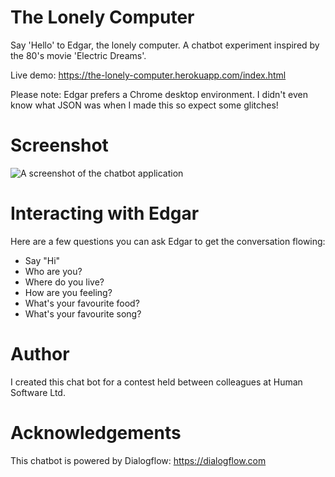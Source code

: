 # The Lonely Computer
Say 'Hello' to Edgar, the lonely computer. A chatbot experiment inspired by the 80's movie 'Electric Dreams'.

Live demo: https://the-lonely-computer.herokuapp.com/index.html

Please note: Edgar prefers a Chrome desktop environment. I didn't even know what JSON was when I made this so expect some glitches!

# Screenshot
![A screenshot of the chatbot application](https://the-lonely-computer.herokuapp.com/images/preview.png)

# Interacting with Edgar

Here are a few questions you can ask Edgar to get the conversation flowing:
* Say "Hi"
* Who are you?
* Where do you live?
* How are you feeling?
* What's your favourite food?
* What's your favourite song?

# Author

I created this chat bot for a contest held between colleagues at Human Software Ltd. 

# Acknowledgements 

This chatbot is powered by Dialogflow:
https://dialogflow.com
